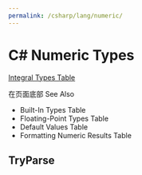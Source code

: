 ```yaml
---
permalink: /csharp/lang/numeric/
---
```


# C# Numeric Types

[Integral Types Table](https://docs.microsoft.com/en-us/dotnet/articles/csharp/language-reference/keywords/integral-types-table)

在页面底部 See Also

- Built-In Types Table
- Floating-Point Types Table
- Default Values Table
- Formatting Numeric Results Table

## TryParse


